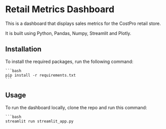 
# Retail Metrics Dashboard

This is a dashboard that displays sales metrics for the CostPro retail store. 

It is built using Python, Pandas, Numpy, Streamlit and Plotly.

## Installation

To install the required packages, run the following command:
    
    ```bash
    pip install -r requirements.txt
    ```

## Usage

To run the dashboard locally, clone the repo and run this command:

    ```bash
    streamlit run streamlit_app.py
